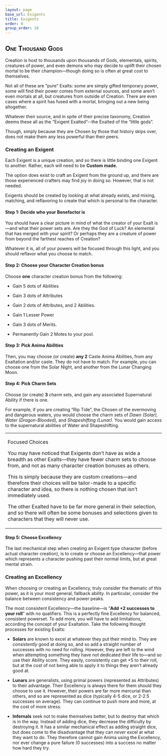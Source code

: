```yaml
---
layout: page
base_url: Exigents
title: Exigents
order: 0
group_order: 10
---
```


**<span class="smallcaps">One Thousand Gods</span>**
----------------------------------------------------

Creation is host to thousands upon thousands of Gods, elementals,
spirits, creatures of power, and even demons who may decide to uplift
their chosen mortal to be their champion—though doing so is often at
great cost to themselves.

Not all of these are “pure” Exalts: some are simply gifted temporary
power, some will find their power comes from external sources, and some
aren’t even mortals at all, but creatures from outside of Creation.
There are even cases where a spirit has fused with a mortal, bringing
out a new being altogether.

Whatever their source, and in spite of their precise taxonomy, Creation
deems these all as the “Exigent Exalted”--the Exalted of the “little
gods”.

Though, simply because they are Chosen by those that history skips over,
does not make them any less powerful than their peers.

### Creating an Exigent

Each Exigent is a unique creation, and so there is little binding one
Exigent to another. Rather, each will need to be **Custom made.**

The option does exist to craft an Exigent from the ground up, and there
are those experienced crafters may find joy in doing so. However, that
is not needed.

Exigents should be created by looking at what already exists, and
mixing, matching, and reflavoring to create that which is personal to
the character.

#### Step 1: Decide who your Benefactor is

You should have a clear picture in mind of what the creator of your
Exalt is—and what their power sets are. Are they the God of Luck? An
elemental that has merged with your spirit? Or perhaps they are a
creature of power from beyond the farthest reaches of Creation?

Whatever it is, all of your powers will be focused through this light,
and you should reflavor what you choose to match.

#### Step 2: Choose your Character Creation bonus

Choose **one** character creation bonus from the following:

-   Gain 5 dots of Abilities

-   Gain 3 dots of Attributes

-   Gain 2 dots of Attributes, and 2 Abilities.

-   Gain 1 Lesser Power

-   Gain 3 dots of Merits.

-   Permanently Gain 2 Motes to your pool.

#### Step 3: Pick Anima Abilities

Then, you may choose (or create) **any 2** Caste Anima Abilities, from
any Exaltation and/or caste. They do not have to match. For example, you
can choose one from the Solar Night, and another from the Lunar Changing
Moon.

#### Step 4: Pick Charm Sets

Choose (or create) **3** charm sets, and gain any associated
Supernatural Ability if there is one.

For example, if you are creating “Rip Tide”, the Chosen of the
evermoving and dangerous waters, you would choose the charm sets of
*Dawn (Solar), Water (Dragon-Blooded),* and *Shapeshifting (Lunar).* You
would gain access to the supernatural abilities of Water and
Shapeshifting.

<table>
<tbody>
<tr class="odd">
<td><p>Focused Choices</p>
<p>You may have noticed that Exigents don’t have as wide a breadth as other Exalts—they have fewer charm sets to choose from, and not as many character creation bonuses as others.</p>
<p>This is simply because they are custom creations—and therefore their choices will be tailor-made to a specific character and idea, so there is nothing chosen that isn’t immediately used.</p>
<p>The other Exalted have to be far more general in their selection, and so there will often be some bonuses and selections given to characters that they will never use.</p></td>
</tr>
</tbody>
</table>

#### Step 5: Choose Excellency

The last mechanical step when creating an Exigent type character (before
actual character creation), is to create or choose an Excellency—that
power which represents a character pushing past their normal limits, but
at great mental strain.

#### 

###  Creating an Excellency

When choosing or creating an Excellency, truly consider the thematic of
this power, as it is your most general, fallback ability. In particular,
consider the balance between consistency and power peaks.

The most consistent Excellency—the baseline—is “**Add +2 successes to
your roll**” with no qualifiers. This is a perfectly fine Excellency for
balanced, consistent powerset. To add more, you will have to add
limitations, according the concept of your Exaltation. Take the
following thought processes for existing Exalts:

-   **Solars** are known to excel at whatever they put their mind to.
    They are *consistently* good at doing so, and so add a straight
    number of successes with no need for rolling. However, they are left
    to the wind when attempting something they have not dedicated their
    life to—and so use their Ability score. They easily, consistently
    can get +5 to their roll, but at the cost of not being able to apply
    it to things they aren’t already good at.

-   **Lunars** are generalists, using primal powers (represented as
    Attributes) to their advantage. Their Excellency is always there for
    them should they choose to use it. However, their powers are far
    more mercurial than others, and so are represented as dice
    (typically 4-5 dice, or 2-2.5 successes on average). They can
    continue to push more and more, at the cost of more stress.

-   **Infernals** seek not to make themselves better, but to destroy
    that which is in the way. Instead of adding dice, they decrease the
    difficulty by destroying it. It has a similar mechanical effect as
    adding straight dice, but does come to the disadvantage that they
    can *never* excel at what they want to do. They therefore cannot
    gain Anima using the Excellency, nor ever change a pure failure (0
    successes) into a success no matter how hard they try.
